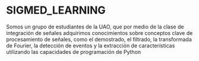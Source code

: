# SIGMED_LEARNING
Somos un grupo de estudiantes de la UAO, que por medio de la clase de integración de señales adquirimos conocimientos sobre conceptos clave de procesamiento de señales, como el demostrado, el filtrado, la transformada de Fourier, la detección de eventos y la extracción de características utilizando las capacidades de programación de Python
